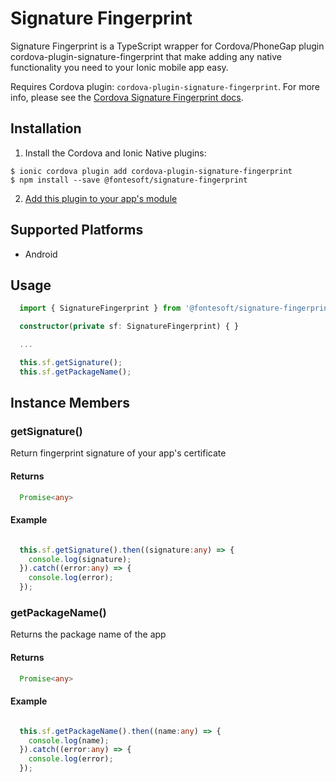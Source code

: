 # Signature Fingerprint

Signature Fingerprint is a TypeScript wrapper for Cordova/PhoneGap plugin cordova-plugin-signature-fingerprint that make adding any native functionality you need to your Ionic mobile app easy.

Requires Cordova plugin: `cordova-plugin-signature-fingerprint`. For more info, please see the [Cordova Signature Fingerprint docs](https://github.com/fontesoft/cordova-plugin-signature-fingerprint).

## Installation

1. Install the Cordova and Ionic Native plugins:

```
$ ionic cordova plugin add cordova-plugin-signature-fingerprint
$ npm install --save @fontesoft/signature-fingerprint
```

2. [Add this plugin to your app's module](https://ionicframework.com/docs/native/#Add_Plugins_to_Your_App_Module)

## Supported Platforms

- Android

## Usage

```typescript
  import { SignatureFingerprint } from '@fontesoft/signature-fingerprint';

  constructor(private sf: SignatureFingerprint) { }

  ...

  this.sf.getSignature();
  this.sf.getPackageName();

```

## Instance Members

### getSignature()

Return fingerprint signature of your app's certificate

#### Returns

```typescript
  Promise<any>
```

#### Example

```typescript

  this.sf.getSignature().then((signature:any) => {
    console.log(signature);
  }).catch((error:any) => {
    console.log(error);
  });

```

### getPackageName()

Returns the package name of the app

#### Returns

```typescript
  Promise<any>
```

#### Example

```typescript

  this.sf.getPackageName().then((name:any) => {
    console.log(name);
  }).catch((error:any) => {
    console.log(error);
  });

```
